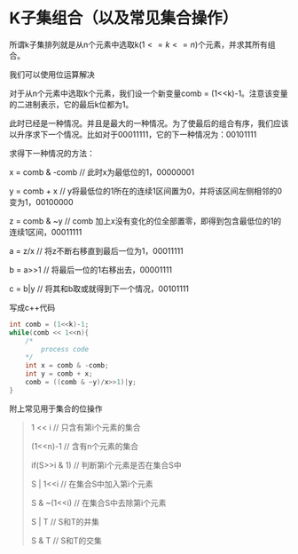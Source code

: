 # K子集组合（以及常见集合操作）

所谓k子集排列就是从n个元素中选取k($1<=k<=n$)个元素，并求其所有组合。

我们可以使用位运算解决



对于从n个元素中选取k个元素，我们设一个新变量comb = (1<<k)-1。注意该变量的二进制表示，它的最后k位都为1。

此时已经是一种情况。并且是最大的一种情况。为了使最后的组合有序，我们应该以升序求下一个情况。比如对于00011111，它的下一种情况为：00101111

求得下一种情况的方法：

x = comb & -comb	// 此时x为最低位的1，00000001

y = comb + x		// y将最低位的1所在的连续1区间置为0，并将该区间左侧相邻的0变为1，00100000

z = comb & ~y		// comb 加上x没有变化的位全部置零，即得到包含最低位的1的连续1区间，00011111

a = z/x			// 将z不断右移直到最后一位为1，00011111

b = a>>1		   // 将最后一位的1右移出去，00001111

c = b|y		      // 将其和b取或就得到下一个情况，00101111



写成c++代码

```c++
int comb = (1<<k)-1;
while(comb << 1<<n){
	/*
		process code
	*/
    int x = comb & -comb;
    int y = comb + x;
    comb = ((comb & ~y)/x>>1)|y;
}
```





附上常见用于集合的位操作

>1 << i		// 只含有第i个元素的集合
>
>(1<<n)-1	// 含有n个元素的集合
>
>if(S>>i & 1)	// 判断第i个元素是否在集合S中
>
>S | 1<<i	// 在集合S中加入第i个元素
>
>S & ~(1<<i)	// 在集合S中去除第i个元素
>
>S | T		// S和T的并集
>
>S & T		// S和T的交集